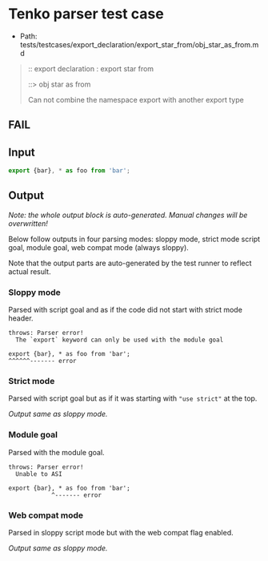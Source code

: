 # Tenko parser test case

- Path: tests/testcases/export_declaration/export_star_from/obj_star_as_from.md

> :: export declaration : export star from
>
> ::> obj star as from
>
> Can not combine the namespace export with another export type

## FAIL

## Input

`````js
export {bar}, * as foo from 'bar';
`````

## Output

_Note: the whole output block is auto-generated. Manual changes will be overwritten!_

Below follow outputs in four parsing modes: sloppy mode, strict mode script goal, module goal, web compat mode (always sloppy).

Note that the output parts are auto-generated by the test runner to reflect actual result.

### Sloppy mode

Parsed with script goal and as if the code did not start with strict mode header.

`````
throws: Parser error!
  The `export` keyword can only be used with the module goal

export {bar}, * as foo from 'bar';
^^^^^^------- error
`````

### Strict mode

Parsed with script goal but as if it was starting with `"use strict"` at the top.

_Output same as sloppy mode._

### Module goal

Parsed with the module goal.

`````
throws: Parser error!
  Unable to ASI

export {bar}, * as foo from 'bar';
            ^------- error
`````


### Web compat mode

Parsed in sloppy script mode but with the web compat flag enabled.

_Output same as sloppy mode._

